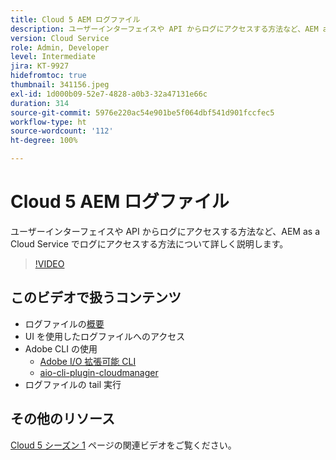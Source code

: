 ```yaml
---
title: Cloud 5 AEM ログファイル
description: ユーザーインターフェイスや API からログにアクセスする方法など、AEM as a Cloud Service でログにアクセスする方法について詳しく説明します。
version: Cloud Service
role: Admin, Developer
level: Intermediate
jira: KT-9927
hidefromtoc: true
thumbnail: 341156.jpeg
exl-id: 1d000b09-52e7-4828-a0b3-32a47131e66c
duration: 314
source-git-commit: 5976e220ac54e901be5f064dbf541d901fccfec5
workflow-type: ht
source-wordcount: '112'
ht-degree: 100%

---
```


# Cloud 5 AEM ログファイル

ユーザーインターフェイスや API からログにアクセスする方法など、AEM as a Cloud Service でログにアクセスする方法について詳しく説明します。

>[!VIDEO](https://video.tv.adobe.com/v/341156?quality=12&learn=on)

## このビデオで扱うコンテンツ

+ ログファイルの[概要](https://experienceleague.adobe.com/docs/experience-manager-learn/cloud-service/debugging/debugging-aem-as-a-cloud-service/logs.html?lang=ja)
+ UI を使用したログファイルへのアクセス
+ Adobe CLI の使用
   + [Adobe I/O 拡張可能 CLI](https://github.com/adobe/aio-cli)
   + [aio-cli-plugin-cloudmanager](https://github.com/adobe/aio-cli-plugin-cloudmanager/blob/main/README.md)
+ ログファイルの tail 実行

## その他のリソース

[Cloud 5 シーズン 1](cloud5-season-1.md) ページの関連ビデオをご覧ください。
